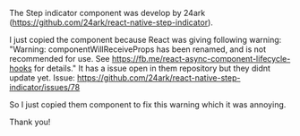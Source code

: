 The Step indicator component was develop by 24ark (https://github.com/24ark/react-native-step-indicator).

I just copied the component because React was giving following warning: "Warning: componentWillReceiveProps has been renamed, and is not recommended for use. See https://fb.me/react-async-component-lifecycle-hooks for details."
It has a issue open in them repository but they didnt update yet. Issue: https://github.com/24ark/react-native-step-indicator/issues/78

So I just copied them component to fix this warning which it was annoying.


Thank you!

